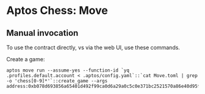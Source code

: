 # Aptos Chess: Move

## Manual invocation
To use the contract directly, vs via the web UI, use these commands.

Create a game:
```
aptos move run --assume-yes --function-id `yq .profiles.default.account < .aptos/config.yaml`::`cat Move.toml | grep -o 'chess[0-9]*'`::create_game --args address:0xb078d693856a65401d492f99ca0d6a29a0c5c0e371bc2521570a86e40d95f823
```
